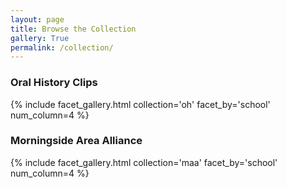```yaml
---
layout: page
title: Browse the Collection
gallery: True
permalink: /collection/
---
```


### Oral History Clips
{% include facet_gallery.html collection='oh' facet_by='school'  num_column=4 %}

### Morningside Area Alliance
{% include facet_gallery.html collection='maa' facet_by='school'  num_column=4 %}
